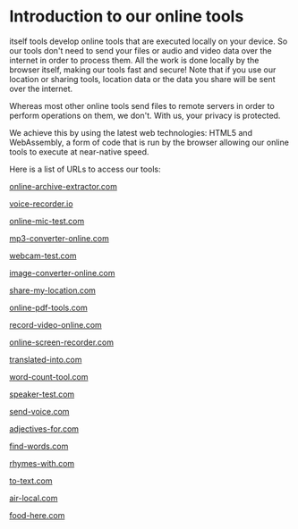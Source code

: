 # Introduction to our online tools

itself tools develop online tools that are executed locally on your device. So our tools don't need to send your files or audio and video data over the internet in order to process them. All the work is done locally by the browser itself, making our tools fast and secure! Note that if you use our location or sharing tools, location data or the data you share will be sent over the internet.

Whereas most other online tools send files to remote servers in order to perform operations on them, we don't. With us, your privacy is protected.

We achieve this by using the latest web technologies: HTML5 and WebAssembly, a form of code that is run by the browser allowing our online tools to execute at near-native speed.

Here is a list of URLs to access our tools:

<a href="https://online-archive-extractor.com" target="_blank">online-archive-extractor.com</a>

<a href="https://voice-recorder.io" target="_blank">voice-recorder.io</a>

<a href="https://online-mic-test.com" target="_blank">online-mic-test.com</a>

<a href="https://mp3-converter-online.com" target="_blank">mp3-converter-online.com</a>

<a href="https://webcam-test.com" target="_blank">webcam-test.com</a>

<a href="https://image-converter-online.com" target="_blank">image-converter-online.com</a>

<a href="https://share-my-location.com" target="_blank">share-my-location.com</a>

<a href="https://online-pdf-tools.com" target="_blank">online-pdf-tools.com</a>

<a href="https://record-video-online.com" target="_blank">record-video-online.com</a>

<a href="https://online-screen-recorder.com" target="_blank">online-screen-recorder.com</a>

<a href="https://translated-into.com" target="_blank">translated-into.com</a>

<a href="https://word-count-tool.com" target="_blank">word-count-tool.com</a>

<a href="https://speaker-test.com" target="_blank">speaker-test.com</a>

<a href="https://send-voice.com" target="_blank">send-voice.com</a>

<a href="https://adjectives-for.com" target="_blank">adjectives-for.com</a>

<a href="https://find-words.com" target="_blank">find-words.com</a>

<a href="https://rhymes-with.com" target="_blank">rhymes-with.com</a>

<a href="https://to-text.com" target="_blank">to-text.com</a>

<a href="https://air-local.com" target="_blank">air-local.com</a>

<a href="https://food-here.com" target="_blank">food-here.com</a>
